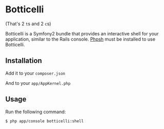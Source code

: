 # Botticelli

(That's 2 `t`s and 2 `c`s)

Botticelli is a Symfony2 bundle that provides an interactive shell for your
application, similar to the Rails console. [Phpsh](http://www.phpsh.org/)
must be installed to use Botticelli.

## Installation

Add it to your `composer.json`

And to your `app/AppKernel.php`

## Usage

Run the following command:

    $ php app/console botticelli:shell
